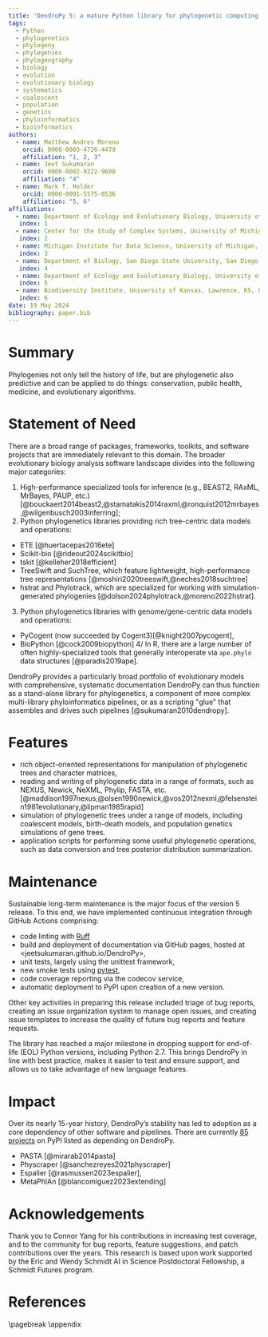 ```yaml
---
title: 'DendroPy 5: a mature Python library for phylogenetic computing'
tags:
  - Python
  - phylogenetics
  - phylogeny
  - phylogenies
  - phylogeography
  - biology
  - evolution
  - evolutionary biology
  - systematics
  - coalescent
  - population
  - genetics
  - phyloinformatics
  - bioinformatics
authors:
  - name: Matthew Andres Moreno
    orcid: 0000-0003-4726-4479
    affiliation: "1, 2, 3"
  - name: Jeet Sukumaran
    orcid: 0000-0002-9222-9608
    affiliation: "4"
  - name: Mark T. Holder
    orcid: 0000-0001-5575-0536
    affiliation: "5, 6"
affiliations:
  - name: Department of Ecology and Evolutionary Biology, University of Michigan, Ann Arbor, MI, USA
   index: 1
  - name: Center for the Study of Complex Systems, University of Michigan, Ann Arbor, MI, USA
   index: 2
  - name: Michigan Institute for Data Science, University of Michigan, Ann Arbor, MI, USA
   index: 3
  - name: Department of Biology, San Diego State University, San Diego, CA, USA
   index: 4
  - name: Department of Ecology and Evolutionary Biology, University of Kansas, Lawrence, KS, USA
   index: 5
  - name: Biodiversity Institute, University of Kansas, Lawrence, KS, USA
   index: 6
date: 19 May 2024
bibliography: paper.bib
---
```


<!-- @MAM title could also be "mainstay" instead of "mature" -->

# Summary

Phylogenies not only tell the history of life, but are phylogenetic also predictive and can be applied to do things: conservation, public health, medicine, and evolutionary algorithms.


# Statement of Need

There are a broad range of packages, frameworks, toolkits, and software projects that are immediately relevant to this domain.
The broader evolutionary biology analysis software landscape divides into the following major categories:

1. High-performance specialized tools for inference (e.g., BEAST2, RAxML, MrBayes, PAUP, etc.) [@bouckaert2014beast2,@stamatakis2014raxml,@ronquist2012mrbayes,@wilgenbusch2003inferring];
2. Python phylogenetics libraries providing rich tree-centric data models and operations:
  - ETE [@huertacepas2016ete]
  - Scikit-bio [@rideout2024scikitbio]
  - tskit [@kelleher2018efficient]
  - TreeSwift and SuchTree, which feature lightweight,  high-performance tree representations [@moshiri2020treeswift,@neches2018suchtree]
  - hstrat and Phylotrack, which are specialized for working with simulation-generated phylogenies [@dolson2024phylotrack,@moreno2022hstrat].
3. Python phylogenetics libraries with genome/gene-centric data models and operations:
  - PyCogent (now succeeded by Cogent3)[@knight2007pycogent],
  - BioPython [@cock2009biopython]
4/ In R, there are a large number of often highly-specialized tools that generally interoperate via `ape.phylo` data structures [@paradis2019ape].

DendroPy provides a particularly broad portfolio of evolutionary models with comprehensive, systematic documentation
DendroPy can thus function as a stand-alone library for phylogenetics, a component of more complex multi-library phyloinformatics pipelines, or as a scripting "glue" that assembles and drives such pipelines [@sukumaran2010dendropy].

# Features

- rich object-oriented representations for manipulation of phylogenetic trees and character matrices,
- reading and writing of phylogenetic data in a range of formats, such as NEXUS, Newick, NeXML, Phylip, FASTA, etc. [@maddison1997nexus,@olsen1990newick,@vos2012nexml,@felsenstein1981evolutionary,@lipman1985rapid]
- simulation of phylogenetic trees under a range of models, including coalescent models, birth-death models, and population genetics simulations of gene trees.
- application scripts for performing some useful phylogenetic operations, such as data conversion and tree posterior distribution summarization.

# Maintenance

Sustainable long-term maintenance is the major focus of the version 5 release.
To this end, we have implemented continuous integration through GitHub Actions comprising:
- code linting with [Ruff](https://pypi.org/project/ruff/)
- build and deployment of documentation via GitHub pages, hosted at <jeetsukumaran.github.io/DendroPy>,
- unit tests, largely using the unittest framework,
- new smoke tests using [pytest](https://pypi.org/project/pytest/),
- code coverage reporting via the codecov service,
- automatic deployment to PyPI upon creation of a new version.

Other key activities in preparing this release included triage of bug reports, creating an issue organization system to manage open issues, and creating issue templates to increase the quality of future bug reports and feature requests.

The library has reached a major milestone in dropping support for end-of-life (EOL) Python versions, including Python 2.7.
This brings DendroPy in line with best practice, makes it easier to test and ensure support, and allows us to take advantage of new language features.


# Impact

Over its nearly 15-year history, DendroPy’s stability has led to adoption as a core dependency of other software and pipelines.
There are currently [85 projects](https://perma.cc/P865-JHXW) on PyPI listed as depending on DendroPy.

- PASTA [@mirarab2014pasta]
- Physcraper [@sanchezreyes2021physcraper]
- Espalier [@rasmussen2023espalier],
- MetaPhlAn [@blancomiguez2023extending]

# Acknowledgements

Thank you to Connor Yang for his contributions in increasing test coverage, and to the community for bug reports, feature suggestions, and patch contributions over the years.
This research is based upon work supported by the Eric and Wendy Schmidt AI in Science Postdoctoral Fellowship, a Schmidt Futures program.

# References

<div id="refs"></div>

\pagebreak
\appendix
